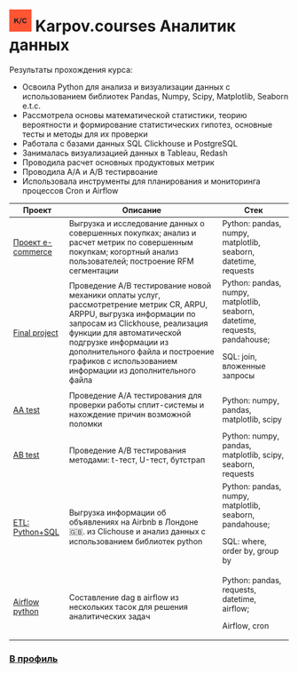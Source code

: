 # <img src="kc.png" height=40 width=40> Karpov.courses Аналитик данных
Результаты прохождения курса:
  <ul> 
     <li> Освоила Python для анализа и визуализации данных с использованием библиотек Pandas, Numpy, Scipy, Matplotlib, Seaborn e.t.c. </li>
     <li> Рассмотрела основы математической статистики, теорию вероятности и формирование статистических гипотез, основные тесты и методы для их проверки </li>
     <li>Работала с базами данных SQL Clickhouse и PostgreSQL </li>
     <li> Занималась визуализацией данных в Tableau, Redash </li> 
     <li> Проводила расчет основных продуктовых метрик </li>
     <li> Проводила A/A и A/B тестирвоание </li>
     <li> Использовала инструменты для планирования и мониторинга процессов Cron и Airflow </li>
   </ul>

|Проект| Описание | Стек |
|------|----------|-------|
|<a href='https://github.com/AlinAli16/karpov.courses/tree/main/e-commerce'>Проект e-commerce </a> | Выгрузка и исследование данных о совершенных покупках; анализ и расчет метрик по совершенным покупкам; когортный анализ пользователей; построение RFM сегментации  | Python: pandas, numpy, matplotlib, seaborn, datetime, requests |
|<a href='https://github.com/AlinAli16/karpov.courses/tree/main/final_project'> Final project </a>  |  Проведение A/B тестирование новой механики оплаты услуг, рассмотретрение метрик CR, ARPU, ARPPU, выгрузка информации по запросам из Clickhouse, реализация функции для автоматической подгрузке информации из дополнительного файла и построение графиков с использованием информации из дополнительного файла  | Python: pandas, numpy, matplotlib, seaborn, datetime, requests, pandahouse; <p> SQL: join, вложенные запросы  |
| <a href='https://github.com/AlinAli16/karpov.courses/tree/main/other/AA_test'> AA test </a> | Проведение A/A тестирования для проверки работы сплит-системы и нахождение причин возможной поломки  |  Python: numpy, pandas, matplotlib, scipy|
| <a href='https://github.com/AlinAli16/karpov.courses/tree/main/other/AB_test'> AB test </a> | Проведение A/B тестирования методами: t-тест, U-тест, бутстрап  | Python: numpy, pandas, matplotlib, scipy, seaborn, requests |
| <a href='https://github.com/AlinAli16/karpov.courses/tree/main/other/ETL(Python%2BSQL)'>ETL: Python+SQL </a>| Выгрузка информации об объявлениях на Airbnb в Лондоне 🇬🇧. из Clichouse и анализ данных с использованием библиотек python | Python: pandas, numpy, matplotlib, seaborn, pandahouse; <p> SQL: where, order by, group by  |
| <a href='https://github.com/AlinAli16/karpov.courses/tree/main/other/airflow_python'>Airflow python </a> | Составление dag в airflow из нескольких тасок для решения аналитических задач | Python: pandas, requests, datetime, airflow; <p> Airflow, cron  |

  ### <a href='https://github.com/AlinAli16'> В профиль </a>
